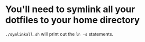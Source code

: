 # You'll need to symlink all your dotfiles to your home directory

`./symlinkall.sh` will print out the `ln -s` statements.
